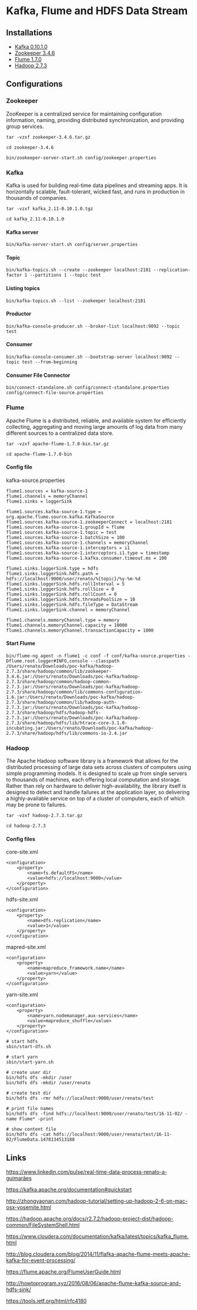 # Kafka, Flume and HDFS Data Stream

## Installations

- [Kafka 0.10.1.0](https://www.apache.org/dyn/closer.cgi?path=/kafka/0.10.1.0/kafka_2.11-0.10.1.0.tgz)
- [Zookeeper 3.4.6](http://mirror.nbtelecom.com.br/apache/zookeeper/zookeeper-3.4.6/zookeeper-3.4.6.tar.gz)
- [Flume 1.7.0](http://www.apache.org/dyn/closer.lua/flume/1.7.0/apache-flume-1.7.0-bin.tar.gz)
- [Hadoop 2.7.3](http://www.apache.org/dyn/closer.cgi/hadoop/common/hadoop-2.7.3/hadoop-2.7.3.tar.gz)

## Configurations

### Zookeeper
ZooKeeper is a centralized service for maintaining configuration information, naming, providing distributed synchronization, and providing group services.

```
tar -vzxf zookeeper-3.4.6.tar.gz

cd zookeeper-3.4.6
```

```
bin/zookeeper-server-start.sh config/zookeeper.properties
```

### Kafka
Kafka is used for building real-time data pipelines and streaming apps. It is horizontally scalable, fault-tolerant, wicked fast, and runs in production in thousands of companies.

```
tar -vzxf kafka_2.11-0.10.1.0.tgz

cd kafka_2.11-0.10.1.0
```

#### Kafka server
```
bin/kafka-server-start.sh config/server.properties
```
#### Topic
```
bin/kafka-topics.sh --create --zookeeper localhost:2181 --replication-factor 1 --partitions 1 --topic test
```
#### Listing topics
```
bin/kafka-topics.sh --list --zookeeper localhost:2181
```
#### Productor
```
bin/kafka-console-producer.sh --broker-list localhost:9092 --topic test
```
#### Consumer
```
bin/kafka-console-consumer.sh --bootstrap-server localhost:9092 --topic test --from-beginning
```
#### Consumer File Connector 
```
bin/connect-standalone.sh config/connect-standalone.properties config/connect-file-source.properties
```
### Flume
Apache Flume is a distributed, reliable, and available system for efficiently collecting, aggregating and moving large amounts of log data from many different sources to a centralized data store.

```
tar -vzxf apache-flume-1.7.0-bin.tar.gz

cd apache-flume-1.7.0-bin
```

#### Config file

kafka-source.properties

```
flume1.sources = kafka-source-1
flume1.channels = memoryChannel
flume1.sinks = loggerSink

flume1.sources.kafka-source-1.type = org.apache.flume.source.kafka.KafkaSource
flume1.sources.kafka-source-1.zookeeperConnect = localhost:2181
flume1.sources.kafka-source-1.groupId = flume
flume1.sources.kafka-source-1.topic = test
flume1.sources.kafka-source-1.batchSize = 100
flume1.sources.kafka-source-1.channels = memoryChannel
flume1.sources.kafka-source-1.interceptors = i1
flume1.sources.kafka-source-1.interceptors.i1.type = timestamp
flume1.sources.kafka-source-1.kafka.consumer.timeout.ms = 100

flume1.sinks.loggerSink.type = hdfs
flume1.sinks.loggerSink.hdfs.path = hdfs://localhost:9000/user/renato/%{topic}/%y-%m-%d
flume1.sinks.loggerSink.hdfs.rollInterval = 5
flume1.sinks.loggerSink.hdfs.rollSize = 0
flume1.sinks.loggerSink.hdfs.rollCount = 0
flume1.sinks.loggerSink.hdfs.threadsPoolSize = 10
flume1.sinks.loggerSink.hdfs.fileType = DataStream
flume1.sinks.loggerSink.channel = memoryChannel

flume1.channels.memoryChannel.type = memory
flume1.channels.memoryChannel.capacity = 10000
flume1.channels.memoryChannel.transactionCapacity = 1000
```

#### Start Flume

```
bin/flume-ng agent -n flume1 -c conf -f conf/kafka-source.properties -Dflume.root.logger#INFO,console --classpath /Users/renato/Downloads/poc-kafka/hadoop-2.7.3/share/hadoop/common/lib/zookeeper-3.4.6.jar:/Users/renato/Downloads/poc-kafka/hadoop-2.7.3/share/hadoop/common/hadoop-common-2.7.3.jar:/Users/renato/Downloads/poc-kafka/hadoop-2.7.3/share/hadoop/common/lib/commons-configuration-1.6.jar:/Users/renato/Downloads/poc-kafka/hadoop-2.7.3/share/hadoop/common/lib/hadoop-auth-2.7.3.jar:/Users/renato/Downloads/poc-kafka/hadoop-2.7.3/share/hadoop/hdfs/hadoop-hdfs-2.7.3.jar:/Users/renato/Downloads/poc-kafka/hadoop-2.7.3/share/hadoop/hdfs/lib/htrace-core-3.1.0-incubating.jar:/Users/renato/Downloads/poc-kafka/hadoop-2.7.3/share/hadoop/hdfs/lib/commons-io-2.4.jar 
```

### Hadoop
The Apache Hadoop software library is a framework that allows for the distributed processing of large data sets across clusters of computers using simple programming models. It is designed to scale up from single servers to thousands of machines, each offering local computation and storage. Rather than rely on hardware to deliver high-availability, the library itself is designed to detect and handle failures at the application layer, so delivering a highly-available service on top of a cluster of computers, each of which may be prone to failures.

```
tar -vzxf hadoop-2.7.3.tar.gz

cd hadoop-2.7.3
```

#### Config files

core-site.xml
```
<configuration>
    <property>
        <name>fs.defaultFS</name>
        <value>hdfs://localhost:9000</value>
    </property>
</configuration>
```
hdfs-site.xml
```
<configuration>
    <property>
        <name>dfs.replication</name>
        <value>1</value>
    </property>
</configuration>
```
mapred-site.xml
```
<configuration>
    <property>
        <name>mapreduce.framework.name</name>
        <value>yarn</value>
    </property>
</configuration>
```
yarn-site.xml
```
<configuration>
    <property>
        <name>yarn.nodemanager.aux-services</name>
        <value>mapreduce_shuffle</value>
    </property>
</configuration>
```

```
# start hdfs
sbin/start-dfs.sh

# start yarn
sbin/start-yarn.sh

# create user dir
bin/hdfs dfs -mkdir /user
bin/hdfs dfs -mkdir /user/renato

# create test dir
bin/hdfs dfs -rmr hdfs://localhost:9000/user/renato/test

# print file names
bin/hdfs dfs -find hdfs://localhost:9000/user/renato/test/16-11-02/ -name Flume* -print

# show content file
bin/hdfs dfs -cat hdfs://localhost:9000/user/renato/test/16-11-02/FlumeData.1478134513188
```

## Links
https://www.linkedin.com/pulse/real-time-data-process-renato-a-guimarães

https://kafka.apache.org/documentation#quickstart

http://zhongyaonan.com/hadoop-tutorial/setting-up-hadoop-2-6-on-mac-osx-yosemite.html

https://hadoop.apache.org/docs/r2.7.2/hadoop-project-dist/hadoop-common/FileSystemShell.html

https://www.cloudera.com/documentation/kafka/latest/topics/kafka_flume.html

http://blog.cloudera.com/blog/2014/11/flafka-apache-flume-meets-apache-kafka-for-event-processing/

https://flume.apache.org/FlumeUserGuide.html

http://howtoprogram.xyz/2016/08/06/apache-flume-kafka-source-and-hdfs-sink/

https://tools.ietf.org/html/rfc4180

